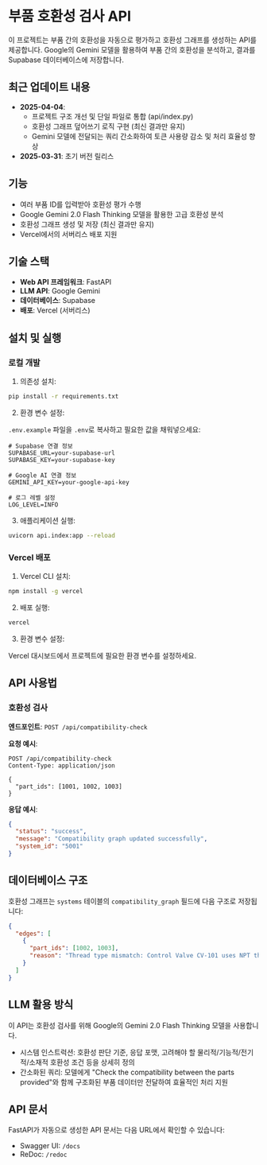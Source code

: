 # 부품 호환성 검사 API

이 프로젝트는 부품 간의 호환성을 자동으로 평가하고 호환성 그래프를 생성하는 API를 제공합니다. Google의 Gemini 모델을 활용하여 부품 간의 호환성을 분석하고, 결과를 Supabase 데이터베이스에 저장합니다.

## 최근 업데이트 내용

- **2025-04-04**: 
  - 프로젝트 구조 개선 및 단일 파일로 통합 (api/index.py)
  - 호환성 그래프 덮어쓰기 로직 구현 (최신 결과만 유지)
  - Gemini 모델에 전달되는 쿼리 간소화하여 토큰 사용량 감소 및 처리 효율성 향상
- **2025-03-31**: 초기 버전 릴리스

## 기능

- 여러 부품 ID를 입력받아 호환성 평가 수행
- Google Gemini 2.0 Flash Thinking 모델을 활용한 고급 호환성 분석
- 호환성 그래프 생성 및 저장 (최신 결과만 유지)
- Vercel에서의 서버리스 배포 지원

## 기술 스택

- **Web API 프레임워크**: FastAPI
- **LLM API**: Google Gemini
- **데이터베이스**: Supabase
- **배포**: Vercel (서버리스)

## 설치 및 실행

### 로컬 개발

1. 의존성 설치:

```bash
pip install -r requirements.txt
```

2. 환경 변수 설정:

`.env.example` 파일을 `.env`로 복사하고 필요한 값을 채워넣으세요:

```
# Supabase 연결 정보
SUPABASE_URL=your-supabase-url
SUPABASE_KEY=your-supabase-key

# Google AI 연결 정보
GEMINI_API_KEY=your-google-api-key

# 로그 레벨 설정
LOG_LEVEL=INFO
```

3. 애플리케이션 실행:

```bash
uvicorn api.index:app --reload
```

### Vercel 배포

1. Vercel CLI 설치:

```bash
npm install -g vercel
```

2. 배포 실행:

```bash
vercel
```

3. 환경 변수 설정:

Vercel 대시보드에서 프로젝트에 필요한 환경 변수를 설정하세요.

## API 사용법

### 호환성 검사

**엔드포인트**: `POST /api/compatibility-check`

**요청 예시**:

```http
POST /api/compatibility-check
Content-Type: application/json

{
  "part_ids": [1001, 1002, 1003]
}
```

**응답 예시**:

```json
{
  "status": "success",
  "message": "Compatibility graph updated successfully",
  "system_id": "5001"
}
```

## 데이터베이스 구조

호환성 그래프는 `systems` 테이블의 `compatibility_graph` 필드에 다음 구조로 저장됩니다:

```json
{
  "edges": [
    {
      "part_ids": [1002, 1003],
      "reason": "Thread type mismatch: Control Valve CV-101 uses NPT threads while Pressure Sensor PS-200 uses BSPP threads"
    }
  ]
}
```

## LLM 활용 방식

이 API는 호환성 검사를 위해 Google의 Gemini 2.0 Flash Thinking 모델을 사용합니다. 

- 시스템 인스트럭션: 호환성 판단 기준, 응답 포맷, 고려해야 할 물리적/기능적/전기적/소재적 호환성 조건 등을 상세히 정의
- 간소화된 쿼리: 모델에게 "Check the compatibility between the parts provided"와 함께 구조화된 부품 데이터만 전달하여 효율적인 처리 지원

## API 문서

FastAPI가 자동으로 생성한 API 문서는 다음 URL에서 확인할 수 있습니다:

- Swagger UI: `/docs`
- ReDoc: `/redoc`